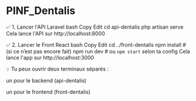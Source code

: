 ﻿# PINF_Dentalis
✅ 1. Lancer l'API Laravel
bash
Copy
Edit
cd api-dentalis
php artisan serve
Cela lance l'API sur http://localhost:8000

✅ 2. Lancer le Front React
bash
Copy
Edit
cd ../front-dentalis
npm install        # (si ce n’est pas encore fait)
npm run dev        # ou `npm start` selon ta config
Cela lance l'app sur http://localhost:3000

💡 Tu peux ouvrir deux terminaux séparés :

un pour le backend (api-dentalis)

un pour le frontend (front-dentalis)

